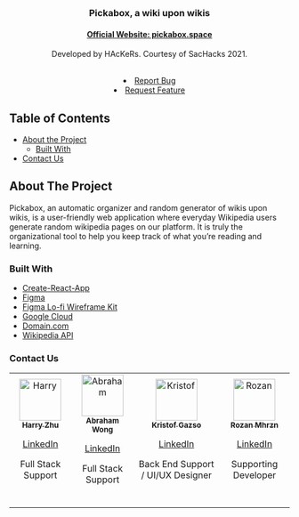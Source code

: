 <!-- PROJECT LOGO -->
<br />
<p align="center">
  <h3 align="center">Pickabox, a wiki upon wikis</h3>
  <h4 align="center"><a target="_blank" href="http://pickabox.space">Official Website: pickabox.space</a></h4>

  <p align="center">
    Developed by HAcKeRs. Courtesy of SacHacks 2021.
    <br>
    <br>
  <li align="center"><a href="https://github.com/kristofgazso/pickabox.space/issues">Report Bug</a></li>
  <li align="center"><a href="https://github.com/kristofgazso/pickabox.space/issues">Request Feature</a></li>
  </p>
</p>

<!-- TABLE OF CONTENTS -->
## Table of Contents

* [About the Project](#about-the-project)
  * [Built With](#built-with)
* [Contact Us](#contact-us)


<!-- ABOUT THE PROJECT -->
## About The Project

Pickabox, an automatic organizer and random generator of wikis upon wikis, is a user-friendly web application where everyday Wikipedia users generate random wikipedia pages on our platform. It is truly the organizational tool to help you keep track of what you’re reading and learning.


### Built With
* [Create-React-App](https://reactjs.org/docs/create-a-new-react-app.html)
* [Figma](https://www.figma.com/)
* [Figma Lo-fi Wireframe Kit](https://www.figma.com/community/file/887892609124245416/Lo-fi-Wireframe-Kit)
* [Google Cloud](https://cloud.google.com/)
* [Domain.com](https://www.domain.com/)
* [Wikipedia API](https://en.wikipedia.org/w/api.php)


<!-- CONTACT -->
### Contact Us

<table>
  <tr>
    <td align="center">
      <a href="https://github.com/HarryZ10">
        <img src="https://avatars0.githubusercontent.com/u/32529321?s=460&v=4" width="75px;" alt="Harry"/>
        <br />
        <sub>
          <b>Harry Zhu</b>
          <br>
          <p><a href="https://linkedin.com/in/harryjzhu">LinkedIn</a></p>
          <p>Full Stack Support</p>
        </sub>
      </a>
      <br/>
    </td>
    <td align="center"><a href="https://github.com/Ddronkit">
      <img src="https://avatars.githubusercontent.com/u/46876547?s=460&u=92f9efc93ba77c345c2bd387371ae7967bc779ae&v=4" width="75px;" alt="Abraham"/>
      <br />
      <sub>
        <b>Abraham Wong</b>
        <br>
          <p><a href="https://linkedin.com/in/abraham-wong-wy">LinkedIn</a></p>
          <p>Full Stack Support</p>
      </sub></a>
      <br/>
    </td>
    <td align="center">
      <a href="https://github.com/kristofgazso">
        <img src="https://avatars.githubusercontent.com/u/17406948?s=460&u=f66d1c6ba22b18b60de9bf749a550a1d342f42a6&v=4" width="75px;" alt="Kristof"/><br />
        <sub>
          <b>Kristof Gazso</b>
          <br>
          <p><a href="https://linkedin.com/in/kristofgazso">LinkedIn</a></p>
          <p>Back End Support / UI/UX Designer</p>
        </sub>
      </a>
      <br/>
    </td>
     <td align="center"><a href="https://github.com/Rojanmhj2055">
       <img src="https://avatars.githubusercontent.com/u/36452547?s=460&u=836efbf277625f4c58f3858de3d1dca45f10ca97&v=4" width="75px;" alt="Rozan"/>
       <br />
       <sub>
         <b>Rozan Mhrzn</b>
         <br>
          <p><a href="https://linkedin.com/in/rozan-mhrzn-203561180">LinkedIn</a></p>
          <p>Supporting Developer</p>
       </sub>
       </a>
       <br/>
    </td>
    </tr>  
</table>
